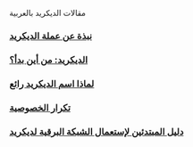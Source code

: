 مقالات الديكريد بالعربية

### [نبذة عن عملة الديكريد](articles/an-introduction-to-decred.md)
### [الديكريد: من أين بدأ؟](articles/decred-where-did-it-all-begin.md)
### [لماذا اسم الديكريد رائع](articles/why-the-name-decred-is-awesome.md)
### [تكرار الخصوصية](articles/iterating-privacy.md)
### [دليل المبتدئين لإستعمال الشبكة البرقية لديكريد](articles/beginner-guide-to-the-decred-lightning-network.md)
